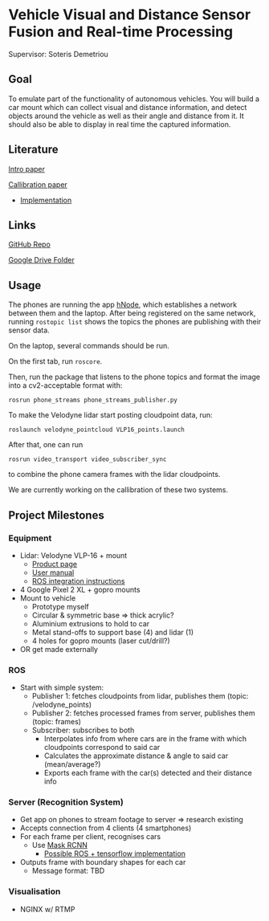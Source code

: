 # Vehicle Visual and Distance Sensor Fusion and Real-time Processing

Supervisor: Soteris Demetriou

## Goal
To emulate part of the functionality of autonomous vehicles. You will build a car mount which can collect visual and distance information, and detect objects around the vehicle as well as their angle and distance from it. It should also be able to display in real time the captured information.

## Literature
[Intro paper](http://seclab.illinois.edu/wp-content/uploads/2018/06/demetriou2018codrive.pdf)

[Callibration paper](https://pdfs.semanticscholar.org/ed15/5d1a146e0cba6be98fd7128461439f88732a.pdf)

  - [Implementation](https://github.com/laboshinl/but_calibration_camera_velodyne)

## Links
[GitHub Repo](https://github.com/belenbarbed/FYP-VehicleSensorFusion)

[Google Drive Folder](https://drive.google.com/drive/folders/1wz1pCsgVdYGVe1YnCs0_oeLTOG-cAbBa?usp=sharing)

## Usage

The phones are running the app [hNode](https://medium.com/husarion-blog/dont-buy-expensive-sensors-for-your-robot-use-your-smartphone-24380eab521), which establishes a network between them and the laptop. After being registered on the same network, running ```rostopic list``` shows the topics the phones are publishing with their sensor data.

On the laptop, several commands should be run.

On the first tab, run ```roscore```.

Then, run the package that listens to the phone topics and format the image into a cv2-acceptable format with:
```
rosrun phone_streams phone_streams_publisher.py
```

To make the Velodyne lidar start posting cloudpoint data, run:
```
roslaunch velodyne_pointcloud VLP16_points.launch
```

After that, one can run
```
rosrun video_transport video_subscriber_sync 
```
to combine the phone camera frames with the lidar cloudpoints.

We are currently working on the callibration of these two systems.

## Project Milestones

### Equipment
  - Lidar: Velodyne VLP-16 + mount
    - [Product page](https://velodynelidar.com/vlp-16-lite.html)
    - [User manual](https://velodynelidar.com/docs/manuals/63-9243%20REV%20D%20MANUAL,USERS,VLP-16.pdf)
    - [ROS integration instructions](http://wiki.ros.org/velodyne/Tutorials/Getting%20Started%20with%20the%20Velodyne%20VLP16)
  - 4 Google Pixel 2 XL + gopro mounts
  - Mount to vehicle
    - Prototype myself
    - Circular & symmetric base => thick acrylic?
    - Aluminium extrusions to hold to car
    - Metal stand-offs to support base (4) and lidar (1)
    - 4 holes for gopro mounts (laser cut/drill?)
  - OR get made externally

### ROS
  - Start with simple system:
    - Publisher 1: fetches cloudpoints from lidar, publishes them (topic: /velodyne_points)
    - Publisher 2: fetches processed frames from server, publishes them (topic: frames)
    - Subscriber: subscribes to both
      - Interpolates info from where cars are in the frame with which cloudpoints correspond to said car
      - Calculates the approximate distance & angle to said car (mean/average?)
      - Exports each frame with the car(s) detected and their distance info

### Server (Recognition System)
  - Get app on phones to stream footage to server => research existing
  - Accepts connection from 4 clients (4 smartphones)
  - For each frame per client, recognises cars
    - Use [Mask RCNN](https://arxiv.org/pdf/1703.06870.pdf)
      - [Possible ROS + tensorflow implementation](https://github.com/akio/mask_rcnn_ros)
  - Outputs frame with boundary shapes for each car
    - Message format: TBD

### Visualisation
  - NGINX w/ RTMP
